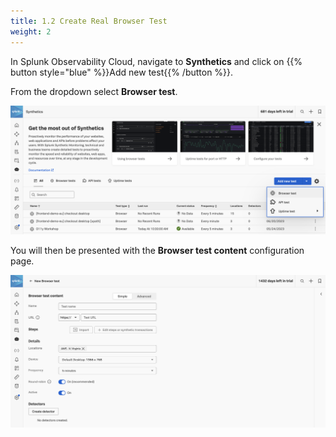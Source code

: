 ```yaml
---
title: 1.2 Create Real Browser Test
weight: 2
---
```


In Splunk Observability Cloud, navigate to **Synthetics** and click on {{% button style="blue" %}}Add new test{{% /button %}}.

From the dropdown select **Browser test**.

![Add new test](../_img/add-new-test.png)

You will then be presented with the **Browser test content** configuration page.

![New Test](../_img/new-test.png)
